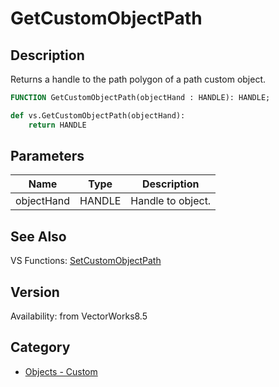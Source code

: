 # GetCustomObjectPath

## Description
Returns a handle to the path polygon of a path custom object.

```pascal
FUNCTION GetCustomObjectPath(objectHand : HANDLE): HANDLE;
```

```python
def vs.GetCustomObjectPath(objectHand):
    return HANDLE
```

## Parameters
|Name|Type|Description|
|---|---|---|
|objectHand|HANDLE|Handle to object.|

## See Also
VS Functions:
[SetCustomObjectPath](SetCustomObjectPath.md)

## Version
Availability: from VectorWorks8.5

## Category
* [Objects - Custom](../Categories/Objects%20-%20Custom.md)
